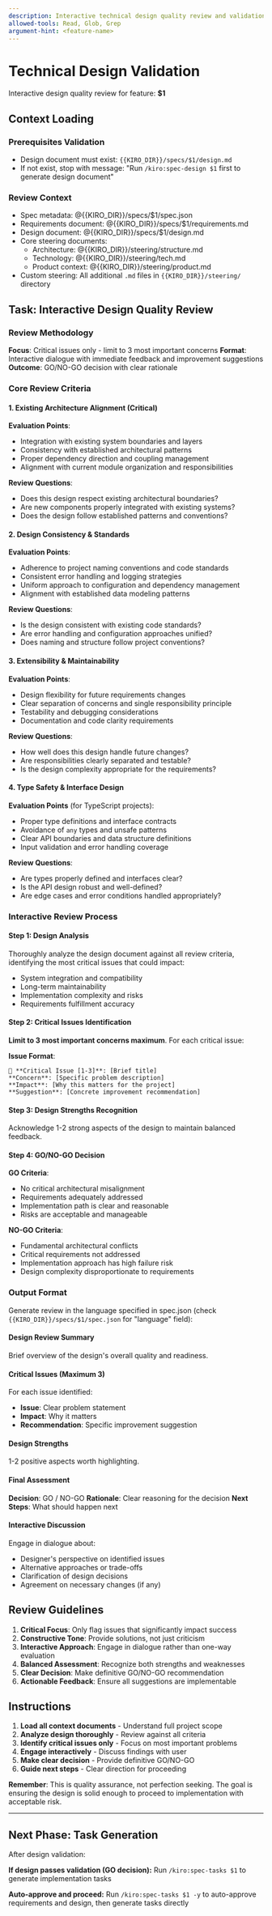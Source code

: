```yaml
---
description: Interactive technical design quality review and validation
allowed-tools: Read, Glob, Grep
argument-hint: <feature-name>
---
```


# Technical Design Validation

Interactive design quality review for feature: **$1**

## Context Loading

### Prerequisites Validation
- Design document must exist: `{{KIRO_DIR}}/specs/$1/design.md`
- If not exist, stop with message: "Run `/kiro:spec-design $1` first to generate design document"

### Review Context
- Spec metadata: @{{KIRO_DIR}}/specs/$1/spec.json
- Requirements document: @{{KIRO_DIR}}/specs/$1/requirements.md
- Design document: @{{KIRO_DIR}}/specs/$1/design.md
- Core steering documents:
  - Architecture: @{{KIRO_DIR}}/steering/structure.md
  - Technology: @{{KIRO_DIR}}/steering/tech.md
  - Product context: @{{KIRO_DIR}}/steering/product.md
- Custom steering: All additional `.md` files in `{{KIRO_DIR}}/steering/` directory

## Task: Interactive Design Quality Review

### Review Methodology

**Focus**: Critical issues only - limit to 3 most important concerns
**Format**: Interactive dialogue with immediate feedback and improvement suggestions
**Outcome**: GO/NO-GO decision with clear rationale

### Core Review Criteria

#### 1. Existing Architecture Alignment (Critical)
**Evaluation Points**:
- Integration with existing system boundaries and layers
- Consistency with established architectural patterns
- Proper dependency direction and coupling management
- Alignment with current module organization and responsibilities

**Review Questions**:
- Does this design respect existing architectural boundaries?
- Are new components properly integrated with existing systems?
- Does the design follow established patterns and conventions?

#### 2. Design Consistency & Standards
**Evaluation Points**:
- Adherence to project naming conventions and code standards
- Consistent error handling and logging strategies
- Uniform approach to configuration and dependency management
- Alignment with established data modeling patterns

**Review Questions**:
- Is the design consistent with existing code standards?
- Are error handling and configuration approaches unified?
- Does naming and structure follow project conventions?

#### 3. Extensibility & Maintainability
**Evaluation Points**:
- Design flexibility for future requirements changes
- Clear separation of concerns and single responsibility principle
- Testability and debugging considerations
- Documentation and code clarity requirements

**Review Questions**:
- How well does this design handle future changes?
- Are responsibilities clearly separated and testable?
- Is the design complexity appropriate for the requirements?

#### 4. Type Safety & Interface Design
**Evaluation Points** (for TypeScript projects):
- Proper type definitions and interface contracts
- Avoidance of `any` types and unsafe patterns
- Clear API boundaries and data structure definitions
- Input validation and error handling coverage

**Review Questions**:
- Are types properly defined and interfaces clear?
- Is the API design robust and well-defined?
- Are edge cases and error conditions handled appropriately?

### Interactive Review Process

#### Step 1: Design Analysis
Thoroughly analyze the design document against all review criteria, identifying the most critical issues that could impact:
- System integration and compatibility
- Long-term maintainability
- Implementation complexity and risks
- Requirements fulfillment accuracy

#### Step 2: Critical Issues Identification
**Limit to 3 most important concerns maximum**. For each critical issue:

**Issue Format**:
```
🔴 **Critical Issue [1-3]**: [Brief title]
**Concern**: [Specific problem description]
**Impact**: [Why this matters for the project]
**Suggestion**: [Concrete improvement recommendation]
```

#### Step 3: Design Strengths Recognition
Acknowledge 1-2 strong aspects of the design to maintain balanced feedback.

#### Step 4: GO/NO-GO Decision

**GO Criteria**:
- No critical architectural misalignment
- Requirements adequately addressed
- Implementation path is clear and reasonable
- Risks are acceptable and manageable

**NO-GO Criteria**:
- Fundamental architectural conflicts
- Critical requirements not addressed
- Implementation approach has high failure risk
- Design complexity disproportionate to requirements

### Output Format

Generate review in the language specified in spec.json (check `{{KIRO_DIR}}/specs/$1/spec.json` for "language" field):

#### Design Review Summary
Brief overview of the design's overall quality and readiness.

#### Critical Issues (Maximum 3)
For each issue identified:
- **Issue**: Clear problem statement
- **Impact**: Why it matters
- **Recommendation**: Specific improvement suggestion

#### Design Strengths
1-2 positive aspects worth highlighting.

#### Final Assessment
**Decision**: GO / NO-GO
**Rationale**: Clear reasoning for the decision
**Next Steps**: What should happen next

#### Interactive Discussion
Engage in dialogue about:
- Designer's perspective on identified issues
- Alternative approaches or trade-offs
- Clarification of design decisions
- Agreement on necessary changes (if any)

## Review Guidelines

1. **Critical Focus**: Only flag issues that significantly impact success
2. **Constructive Tone**: Provide solutions, not just criticism
3. **Interactive Approach**: Engage in dialogue rather than one-way evaluation
4. **Balanced Assessment**: Recognize both strengths and weaknesses
5. **Clear Decision**: Make definitive GO/NO-GO recommendation
6. **Actionable Feedback**: Ensure all suggestions are implementable

## Instructions

1. **Load all context documents** - Understand full project scope
2. **Analyze design thoroughly** - Review against all criteria
3. **Identify critical issues only** - Focus on most important problems
4. **Engage interactively** - Discuss findings with user
5. **Make clear decision** - Provide definitive GO/NO-GO
6. **Guide next steps** - Clear direction for proceeding

**Remember**: This is quality assurance, not perfection seeking. The goal is ensuring the design is solid enough to proceed to implementation with acceptable risk.

---

## Next Phase: Task Generation

After design validation:

**If design passes validation (GO decision):**
Run `/kiro:spec-tasks $1` to generate implementation tasks

**Auto-approve and proceed:**
Run `/kiro:spec-tasks $1 -y` to auto-approve requirements and design, then generate tasks directly